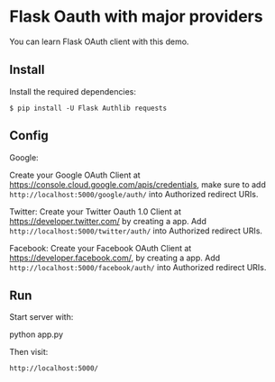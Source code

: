# Flask Oauth with major providers

You can learn Flask OAuth client with this demo.

## Install

Install the required dependencies:

    $ pip install -U Flask Authlib requests

## Config

Google:

Create your Google OAuth Client at <https://console.cloud.google.com/apis/credentials>, make sure to add `http://localhost:5000/google/auth/` into Authorized redirect URIs.

Twitter:
Create your Twitter Oauth 1.0 Client at <https://developer.twitter.com/> by creating a app.
Add `http://localhost:5000/twitter/auth/` into Authorized redirect URIs.

Facebook:
Create your Facebook OAuth Client at <https://developer.facebook.com/>, by creating a app.
Add `http://localhost:5000/facebook/auth/` into Authorized redirect URIs.
## Run

Start server with:

python app.py

Then visit:

    http://localhost:5000/
